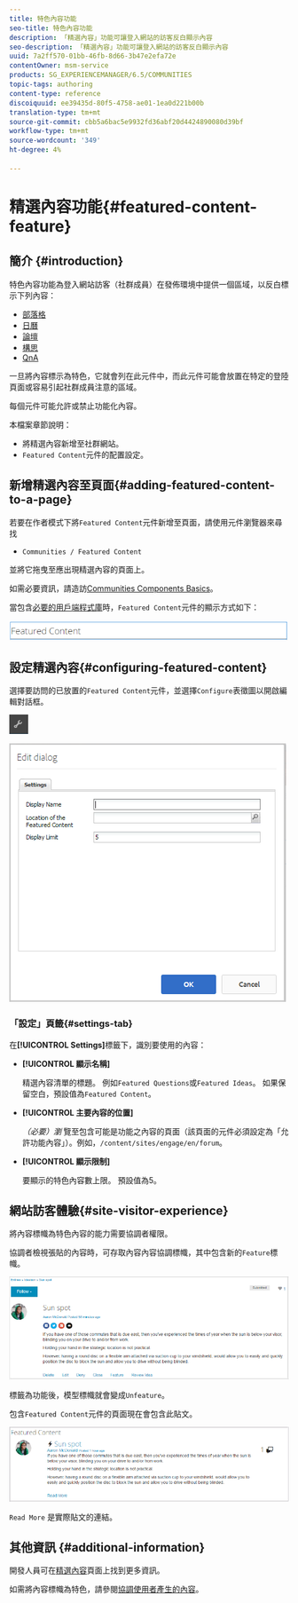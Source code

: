 ```yaml
---
title: 特色內容功能
seo-title: 特色內容功能
description: 「精選內容」功能可讓登入網站的訪客反白顯示內容
seo-description: 「精選內容」功能可讓登入網站的訪客反白顯示內容
uuid: 7a2ff570-01bb-46fb-8d66-3b47e2efa72e
contentOwner: msm-service
products: SG_EXPERIENCEMANAGER/6.5/COMMUNITIES
topic-tags: authoring
content-type: reference
discoiquuid: ee39435d-80f5-4758-ae01-1ea0d221b00b
translation-type: tm+mt
source-git-commit: cbb5a6bac5e9932fd36abf20d4424890080d39bf
workflow-type: tm+mt
source-wordcount: '349'
ht-degree: 4%

---
```



# 精選內容功能{#featured-content-feature}

## 簡介 {#introduction}

特色內容功能為登入網站訪客（社群成員）在發佈環境中提供一個區域，以反白標示下列內容：

* [部落格](blog-feature.md)
* [日曆](calendar.md)
* [論壇](forum.md)
* [構思](ideation-feature.md)
* [QnA](working-with-qna.md)

一旦將內容標示為特色，它就會列在此元件中，而此元件可能會放置在特定的登陸頁面或容易引起社群成員注意的區域。

每個元件可能允許或禁止功能化內容。

本檔案章節說明：

* 將精選內容新增至社群網站。
* `Featured Content`元件的配置設定。

## 新增精選內容至頁面{#adding-featured-content-to-a-page}

若要在作者模式下將`Featured Content`元件新增至頁面，請使用元件瀏覽器來尋找

* `Communities / Featured Content`

並將它拖曳至應出現精選內容的頁面上。

如需必要資訊，請造訪[Communities Components Basics](basics.md)。

當包含[必要的用戶端程式庫](essentials-featured.md#essentials-for-client-side)時，`Featured Content`元件的顯示方式如下：

![chlimage_1-13](assets/chlimage_1-13.png)

## 設定精選內容{#configuring-featured-content}

選擇要訪問的已放置的`Featured Content`元件，並選擇`Configure`表徵圖以開啟編輯對話框。

![chlimage_1-14](assets/chlimage_1-14.png)

![chlimage_1-15](assets/chlimage_1-15.png)

### 「設定」頁籤{#settings-tab}

在&#x200B;**[!UICONTROL Settings]**&#x200B;標籤下，識別要使用的內容：

* **[!UICONTROL 顯示名稱]**

   精選內容清單的標題。 例如`Featured Questions`或`Featured Ideas`。 如果保留空白，預設值為`Featured Content`。

* **[!UICONTROL 主要內容的位置]**

   *（必要）瀏* 覽至包含可能是功能之內容的頁面（該頁面的元件必須設定為「允許功能內容」）。例如，`/content/sites/engage/en/forum`。

* **[!UICONTROL 顯示限制]**

   要顯示的特色內容數上限。 預設值為5。

## 網站訪客體驗{#site-visitor-experience}

將內容標幟為特色內容的能力需要協調者權限。

協調者檢視張貼的內容時，可存取內容內容協調標幟，其中包含新的`Feature`標幟。

![chlimage_1-16](assets/chlimage_1-16.png)

標籤為功能後，模型標幟就會變成`Unfeature`。

包含`Featured Content`元件的頁面現在會包含此貼文。

![chlimage_1-17](assets/chlimage_1-17.png)

`Read More` 是實際貼文的連結。

## 其他資訊 {#additional-information}

開發人員可在[精選內容](essentials-featured.md)頁面上找到更多資訊。

如需將內容標幟為特色，請參閱[協調使用者產生的內容](moderate-ugc.md)。
